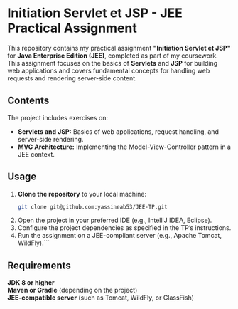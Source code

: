 # Initiation Servlet et JSP - JEE Practical Assignment

This repository contains my practical assignment **"Initiation Servlet et JSP"** for **Java Enterprise Edition (JEE)**, completed as part of my coursework. This assignment focuses on the basics of **Servlets** and **JSP** for building web applications and covers fundamental concepts for handling web requests and rendering server-side content.

## Contents

The project includes exercises on:

- **Servlets and JSP:** Basics of web applications, request handling, and server-side rendering.
- **MVC Architecture:** Implementing the Model-View-Controller pattern in a JEE context.

## Usage

1. **Clone the repository** to your local machine:
   ```bash
   git clone git@github.com:yassineab53/JEE-TP.git
2. Open the project in your preferred IDE (e.g., IntelliJ IDEA, Eclipse).
3. Configure the project dependencies as specified in the TP’s instructions.
4. Run the assignment on a JEE-compliant server (e.g., Apache Tomcat, WildFly).```

## Requirements
**JDK 8 or higher** <br>
**Maven or Gradle** (depending on the project) <br>
**JEE-compatible server** (such as Tomcat, WildFly, or GlassFish) <br>